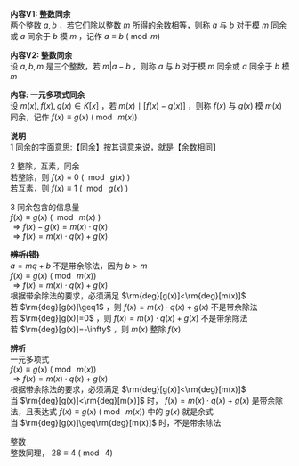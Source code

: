 **内容V1: 整数同余**  
两个整数 $a,b$ ，若它们除以整数 $m$ 所得的余数相等，则称 $a$ 与 $b$ 对于模 $m$ 同余或 $a$ 同余于 $b$ 模 $m$ ，记作 $a\equiv b\ (\bmod{m})$   
  
**内容V2: 整数同余**  
设 $a,b,m$ 是三个整数，若 $m|a-b$ ，则称 $a$ 与 $b$ 对于模 $m$ 同余或 $a$ 同余于 $b$ 模 $m$   
  
**内容: 一元多项式同余**  
设 $m(x),f(x),g(x)\in K[x]$ ，若 $m(x)\mid[f(x)-g(x)]$ ，则称 $f(x)$ 与 $g(x)$ 模 $m(x)$ 同余，记作 $f(x)\equiv g(x)\ (\bmod\ m(x))$   
  
**说明**  
1 同余的字面意思:【同余】按其词意来说，就是【余数相同】  
  
2 整除，互素，同余  
  若整除，则  $f(x)\equiv0\ (\ \bmod\ g(x)\ )$   
  若互素，则  $f(x)\equiv1\ (\ \bmod\ g(x)\ )$   
  
3 同余包含的信息量  
   $f(x)\equiv g(x)\ (\ \bmod\ m(x)\ )$   
   $\Rightarrow f(x)-g(x)=m(x)\cdot q(x)$   
   $\Rightarrow f(x)=m(x)\cdot q(x)+g(x)$   
    
~~**辨析(错)**~~  
 $a=mq+b$ 不是带余除法，因为 $b>m$   
 $f(x)\equiv g(x)\ (\bmod\ m(x))$   
 $\Rightarrow f(x)=m(x)\cdot q(x)+g(x)$   
根据带余除法的要求，必须满足 $\rm{deg}[g(x)]<\rm{deg}[m(x)]$   
若 $\rm{deg}[g(x)]\geq1$ ，则 $f(x)=m(x)\cdot q(x)+g(x)$ 不是带余除法  
若 $\rm{deg}[g(x)]=0$ ，则 $f(x)=m(x)\cdot q(x)+g(x)$ 不是带余除法  
若 $\rm{deg}[g(x)]=-\infty$ ，则 $m(x)$ 整除 $f(x)$   
  
**辨析**  
一元多项式  
 $f(x)\equiv g(x)\ (\bmod\ m(x))$   
 $\Rightarrow f(x)=m(x)\cdot q(x)+g(x)$   
根据带余除法的要求，必须满足 $\rm{deg}[g(x)]<\rm{deg}[m(x)]$   
当 $\rm{deg}[g(x)]<\rm{deg}[m(x)]$ 时， $f(x)=m(x)\cdot q(x)+g(x)$ 是带余除法，且表达式 $f(x)\equiv g(x)\ (\bmod\ m(x))$ 中的 $g(x)$ 就是余式  
当 $\rm{deg}[g(x)]\geq\rm{deg}[m(x)]$ 时，不是带余除法  
  
整数  
整数同理， $28\equiv4\ (\bmod\ 4)$   
  
